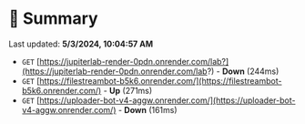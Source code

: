# 📖 Summary
Last updated: **5/3/2024, 10:04:57 AM**

- `GET` [https://jupiterlab-render-0pdn.onrender.com/lab?](https://jupiterlab-render-0pdn.onrender.com/lab?) - **Down** (244ms)
- `GET` [https://filestreambot-b5k6.onrender.com/](https://filestreambot-b5k6.onrender.com/) - **Up** (271ms)
- `GET` [https://uploader-bot-v4-aggw.onrender.com/](https://uploader-bot-v4-aggw.onrender.com/) - **Down** (161ms)
